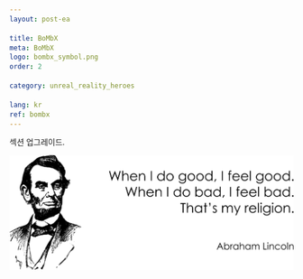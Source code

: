 ```yaml
---
layout: post-ea

title: BoMbX
meta: BoMbX
logo: bombx_symbol.png
order: 2

category: unreal_reality_heroes

lang: kr
ref: bombx
---
```


섹션 업그레이드.

<a data-fancybox="gallery" href="/img/programming/Lincoln.png"><img src="/img/programming/Lincoln.png" alt=""></a>
